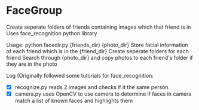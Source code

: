 # FaceGroup

Create seperate folders of friends containing images which that friend is in
Uses face_recognition python library

Usage: python facedir.py {friends_dir} {photo_dir}
Store facial information of each friend which is in the {friend_dir}
Create seperate folders for each friend
Search through {photo_dir} and copy photos to each friend's folder if they are in the photo

Log (Originally followed some tutorials for face_recognition:
- [X] recognize.py reads 2 images and checks if it the same person
- [X] camera.py uses OpenCV to use camera to determine if faces in camera match a list of known faces and highlights them
